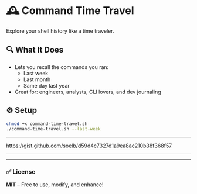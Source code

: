 # 🕰️ Command Time Travel

Explore your shell history like a time traveler.

## 🔍 What It Does

- Lets you recall the commands you ran:
  - Last week
  - Last month
  - Same day last year
- Great for: engineers, analysts, CLI lovers, and dev journaling

## ⚙️ Setup

```bash
chmod +x command-time-travel.sh
./command-time-travel.sh --last-week
```

---


https://gist.github.com/soelb/d59d4c7327d1a9ea8ac210b38f368f57

---

---

### ✅ License

**MIT** – Free to use, modify, and enhance!




